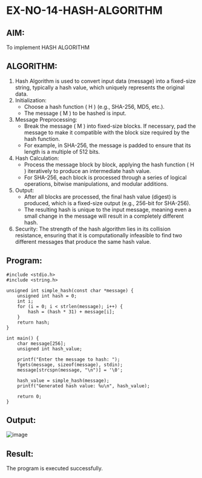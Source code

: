 # EX-NO-14-HASH-ALGORITHM

## AIM:
To implement HASH ALGORITHM

## ALGORITHM:
1. Hash Algorithm is used to convert input data (message) into a fixed-size string, typically a hash value, which uniquely represents the original data.
2. Initialization:
   - Choose a hash function \( H \) (e.g., SHA-256, MD5, etc.).
   - The message \( M \) to be hashed is input.
3. Message Preprocessing:
   - Break the message \( M \) into fixed-size blocks. If necessary, pad the message to make it compatible with the block size required by the hash function.
   - For example, in SHA-256, the message is padded to ensure that its length is a multiple of 512 bits.
4. Hash Calculation:
   - Process the message block by block, applying the hash function \( H \) iteratively to produce an intermediate hash value.
   - For SHA-256, each block is processed through a series of logical operations, bitwise manipulations, and modular additions.
5. Output:
   - After all blocks are processed, the final hash value (digest) is produced, which is a fixed-size output (e.g., 256-bit for SHA-256).
   - The resulting hash is unique to the input message, meaning even a small change in the message will result in a completely different hash.
6. Security: The strength of the hash algorithm lies in its collision resistance, ensuring that it is computationally infeasible to find two different messages that produce the same hash value.
## Program:
```
#include <stdio.h>
#include <string.h>

unsigned int simple_hash(const char *message) {
    unsigned int hash = 0;
    int i;
    for (i = 0; i < strlen(message); i++) {
        hash = (hash * 31) + message[i];
    }
    return hash;
}

int main() {
    char message[256];
    unsigned int hash_value;

    printf("Enter the message to hash: ");
    fgets(message, sizeof(message), stdin);
    message[strcspn(message, "\n")] = '\0';

    hash_value = simple_hash(message);
    printf("Generated hash value: %u\n", hash_value);

    return 0;
}

```

## Output:
![image](https://github.com/user-attachments/assets/20ba11e3-1f70-42cc-9ece-2acd3c062351)

## Result:
The program is executed successfully.
